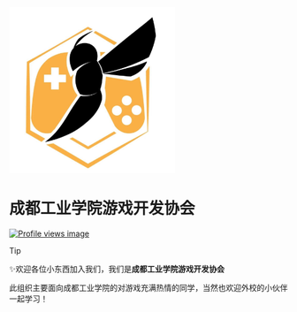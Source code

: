 <img src="https://github.com/CDTU-Game-Development-Association/.github/blob/main/profile/logo.jpg" width="300" height="300">

# 成都工业学院游戏开发协会

[![Profile views image](https://starry-trace-sky-moe-counter.vercel.app/get/@CDTU-Game-Development-Association?theme=rule34)](#)

> [!TIP]
> ✨欢迎各位小东西加入我们，我们是**成都工业学院游戏开发协会**
>
> 此组织主要面向成都工业学院的对游戏充满热情的同学，当然也欢迎外校的小伙伴一起学习！
